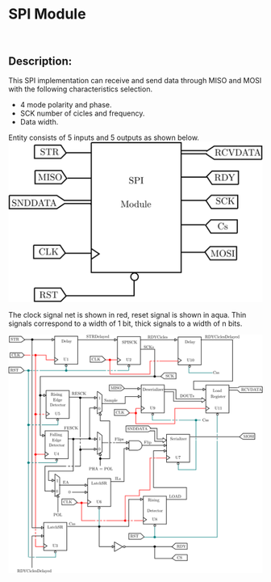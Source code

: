 # SPI Module<br><br>

## Description:
This SPI implementation can receive and send data through MISO and MOSI with the following characteristics selection.

- 4 mode polarity and phase.
- SCK number of cicles and frequency.
- Data width.

Entity consists of 5 inputs and 5 outputs as shown below.<br>
![Implementation's diagram](SPIModuleEDiagram.png)

The clock signal net is shown in red, reset signal is shown in aqua. Thin signals correspond to a width of 1 bit, thick signals to a width of n bits.<br>

![Implementation's diagram](SPIModuleDiagram.png)
